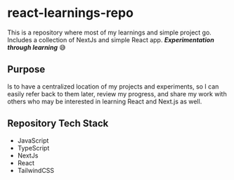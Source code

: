 # react-learnings-repo
This is a repository where most of my learnings and simple project go.
<br>
Includes a collection of NextJs and simple React app. 
<strong><i> Experimentation through learning</i></strong> 😅

## Purpose
Is to have a centralized location of my projects and experiments, so I can easily refer back to them later, review my progress, and share my work with others who may be interested in learning React and Next.js as well.

## Repository Tech Stack
- JavaScript
- TypeScript
- NextJs
- React
- TailwindCSS

